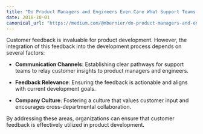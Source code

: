 ```yaml
---
title: "Do Product Managers and Engineers Even Care What Support Teams are Hearing from Customers"
date: 2018-10-01
canonical_url: "https://medium.com/@mbernier/do-product-managers-and-engineers-even-care-what-support-teams-are-hearing-from-customers-2feee8fcde06"
---
```


Customer feedback is invaluable for product development. However, the integration of this feedback into the development process depends on several factors:

- **Communication Channels**: Establishing clear pathways for support teams to relay customer insights to product managers and engineers.

- **Feedback Relevance**: Ensuring the feedback is actionable and aligns with current development goals.

- **Company Culture**: Fostering a culture that values customer input and encourages cross-departmental collaboration.

By addressing these areas, organizations can ensure that customer feedback is effectively utilized in product development.

